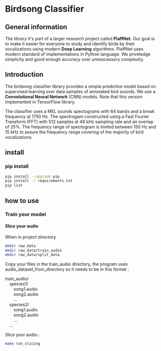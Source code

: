 # Birdsong Classifier

## General information

The library it's part of a larger *research* project called **PiaffNet**. Our goal is to make it easier for everyone to study and identify birds by their vocalizations using modern **Deep Learning** algorithms. PiaffNet uses modern standard of implementations in Python language. We priveledge simplicity and good enough accuracy over unnescessory complexity.

## Introduction

The birdsong classifier library provides a simple predictive model based on supervised learning over data samples of annotated bird sounds. We use a **Convolutional Neural Network** (CNN) models. Note that this version implemented in TensorFlow library.

The classifier uses a MEL sounds spectograms with $64$ bands and a break frequency at $1750$ Hz. The spectrogam constructed using a Fast Fourier Transform (FFT) with $512$ samples at $48$ kHz sampling rate and an overlap of $25$%. The frequency range of spectogram is limited between $150$ Hz and $15$ kHz to assure the frequency range covering of the majority of bird vocalizations.


## install

### pip install

```bash
pip install --upgrade pip
pip install -r requirements.txt
pip list
```

## how to use

### Train your model

#### Slice your audio

When in project directory

```bash
mkdir raw_data
mkdir raw_data/train_audio
mkdir raw_data/split_data
```

Copy your files in the train_audio directory, the program uses audio_dataset_from_directory so it needs to be in this format :

train_audio/<br>
&emsp;species1/<br>
&emsp;&emsp;song1.audio<br>
&emsp;&emsp;song2.audio<br>
&emsp;&emsp;...<br>
&emsp;species2/<br>
&emsp;&emsp;song1.audio<br>
&emsp;&emsp;song2.audio<br>
&emsp;&emsp;...<br>
&emsp;...<br>



Slice your audio :

```bash
make run_slicing
```

